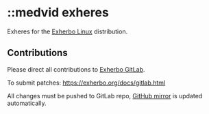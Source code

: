 # ::medvid exheres

Exheres for the [Exherbo Linux](https://www.exherbo.org) distribution.

## Contributions

Please direct all contributions to [Exherbo GitLab](https://gitlab.exherbo.org/medvid/medvid).

To submit patches: https://exherbo.org/docs/gitlab.html

All changes must be pushed to GitLab repo, [GitHub mirror](https://github.com/medvid/exheres) is updated automatically.

